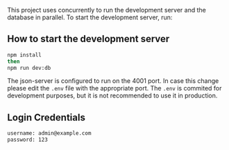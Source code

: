 This project uses concurrently to run the development server and the database in parallel. To start the development server, run:

## How to start the development server

```bash
npm install
then
npm run dev:db
```

The json-server is configured to run on the 4001 port. In case this change please edit the `.env` file with the appropriate port.
The `.env` is commited for development purposes, but it is not recommended to use it in production.

## Login Credentials

```bash
username: admin@example.com
password: 123
```
